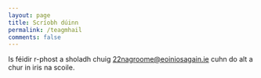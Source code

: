 ```yaml
---
layout: page
title: Scríobh dúinn
permalink: /teagmhail
comments: false
---
```

Is féidir r-phost a sholadh chuig 22nagroome@eoiniosagain.ie cuhn do alt a chur in iris na scoile.
